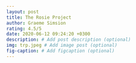 ```yaml
---
layout: post
title: The Rosie Project
author: Graeme Simsion
rating: 4.5/5
date: 2020-06-12 09:24:20 +0300
description: # Add post description (optional)
img: trp.jpeg # Add image post (optional)
fig-caption: # Add figcaption (optional)
---
```

